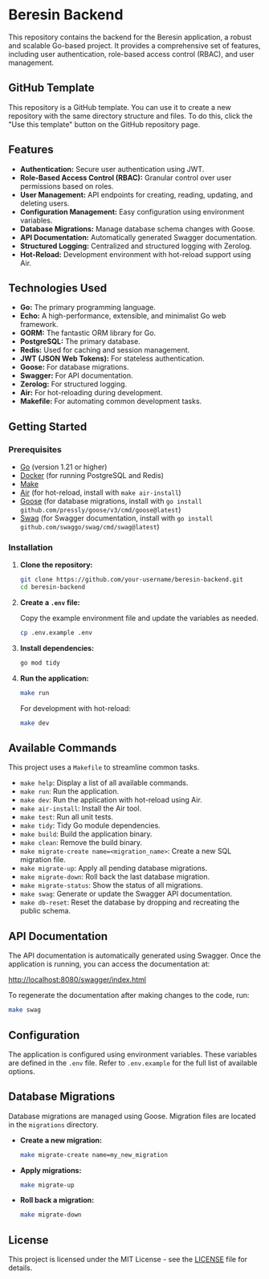# Beresin Backend

This repository contains the backend for the Beresin application, a robust and scalable Go-based project. It provides a comprehensive set of features, including user authentication, role-based access control (RBAC), and user management.

## GitHub Template

This repository is a GitHub template. You can use it to create a new repository with the same directory structure and files. To do this, click the "Use this template" button on the GitHub repository page.

## Features

*   **Authentication:** Secure user authentication using JWT.
*   **Role-Based Access Control (RBAC):** Granular control over user permissions based on roles.
*   **User Management:** API endpoints for creating, reading, updating, and deleting users.
*   **Configuration Management:** Easy configuration using environment variables.
*   **Database Migrations:** Manage database schema changes with Goose.
*   **API Documentation:** Automatically generated Swagger documentation.
*   **Structured Logging:** Centralized and structured logging with Zerolog.
*   **Hot-Reload:** Development environment with hot-reload support using Air.

## Technologies Used

*   **Go:** The primary programming language.
*   **Echo:** A high-performance, extensible, and minimalist Go web framework.
*   **GORM:** The fantastic ORM library for Go.
*   **PostgreSQL:** The primary database.
*   **Redis:** Used for caching and session management.
*   **JWT (JSON Web Tokens):** For stateless authentication.
*   **Goose:** For database migrations.
*   **Swagger:** For API documentation.
*   **Zerolog:** For structured logging.
*   **Air:** For hot-reloading during development.
*   **Makefile:** For automating common development tasks.

## Getting Started

### Prerequisites

*   [Go](https://golang.org/doc/install) (version 1.21 or higher)
*   [Docker](https://docs.docker.com/get-docker/) (for running PostgreSQL and Redis)
*   [Make](https://www.gnu.org/software/make/)
*   [Air](https://github.com/cosmtrek/air) (for hot-reload, install with `make air-install`)
*   [Goose](https://github.com/pressly/goose) (for database migrations, install with `go install github.com/pressly/goose/v3/cmd/goose@latest`)
*   [Swag](https://github.com/swaggo/swag) (for Swagger documentation, install with `go install github.com/swaggo/swag/cmd/swag@latest`)

### Installation

1.  **Clone the repository:**

    ```bash
    git clone https://github.com/your-username/beresin-backend.git
    cd beresin-backend
    ```

2.  **Create a `.env` file:**

    Copy the example environment file and update the variables as needed.

    ```bash
    cp .env.example .env
    ```

3.  **Install dependencies:**

    ```bash
    go mod tidy
    ```

4.  **Run the application:**

    ```bash
    make run
    ```

    For development with hot-reload:

    ```bash
    make dev
    ```

## Available Commands

This project uses a `Makefile` to streamline common tasks.

*   `make help`: Display a list of all available commands.
*   `make run`: Run the application.
*   `make dev`: Run the application with hot-reload using Air.
*   `make air-install`: Install the Air tool.
*   `make test`: Run all unit tests.
*   `make tidy`: Tidy Go module dependencies.
*   `make build`: Build the application binary.
*   `make clean`: Remove the build binary.
*   `make migrate-create name=<migration_name>`: Create a new SQL migration file.
*   `make migrate-up`: Apply all pending database migrations.
*   `make migrate-down`: Roll back the last database migration.
*   `make migrate-status`: Show the status of all migrations.
*   `make swag`: Generate or update the Swagger API documentation.
*   `make db-reset`: Reset the database by dropping and recreating the public schema.

## API Documentation

The API documentation is automatically generated using Swagger. Once the application is running, you can access the documentation at:

[http://localhost:8080/swagger/index.html](http://localhost:8080/swagger/index.html)

To regenerate the documentation after making changes to the code, run:

```bash
make swag
```

## Configuration

The application is configured using environment variables. These variables are defined in the `.env` file. Refer to `.env.example` for the full list of available options.

## Database Migrations

Database migrations are managed using Goose. Migration files are located in the `migrations` directory.

*   **Create a new migration:**

    ```bash
    make migrate-create name=my_new_migration
    ```

*   **Apply migrations:**

    ```bash
    make migrate-up
    ```

*   **Roll back a migration:**

    ```bash
    make migrate-down
    ```

## License

This project is licensed under the MIT License - see the [LICENSE](LICENSE) file for details.
